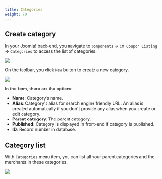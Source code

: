 ```yaml
---
title: Categories
weight: 70
---
```


## Create category

In your Joomla! back-end, you navigate to `Components` -> `CM Coupon Listing` -> `Categories` to access the list of categories.

![](/images/backend_category_list.jpg)

On the toolbar, you click `New` button to create a new category.

![](/images/backend_category_form.jpg)

In the form, there are the options:

* **Name**: Category's name.
* **Alias**: Category's alias for search engine friendly URL. An alias is created automatically if you don't provide any alias when you create or edit category.
* **Parent category**: The parent category.
* **Published**: Category is displayed in front-end if category is published.
* **ID**: Record number in database.

## Category list

With `Categories` menu item, you can list all your parent categories and the merchants in these categories.

![](/images/frontend_category_list.jpg)